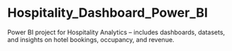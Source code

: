# Hospitality_Dashboard_Power_BI
Power BI project for Hospitality Analytics – includes dashboards, datasets, and insights on hotel bookings, occupancy, and revenue.
